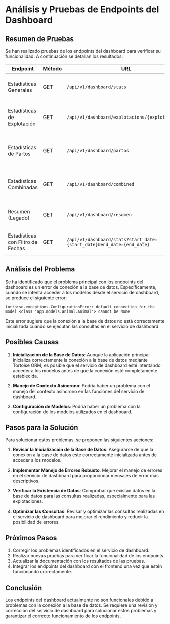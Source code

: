 # Análisis y Pruebas de Endpoints del Dashboard

## Resumen de Pruebas

Se han realizado pruebas de los endpoints del dashboard para verificar su funcionalidad. A continuación se detallan los resultados:

| Endpoint | Método | URL | Estado | Error |
|----------|--------|-----|--------|-------|
| Estadísticas Generales | GET | `/api/v1/dashboard/stats` | ❌ No funcional | Error 500: "Error obteniendo estadísticas" |
| Estadísticas de Explotación | GET | `/api/v1/dashboard/explotacions/{explotacio_id}` | ❌ No funcional | Error 404: "La explotación con ID 1 no existe" |
| Estadísticas de Partos | GET | `/api/v1/dashboard/partos` | ❌ No funcional | Error 500: "Error obteniendo estadísticas de partos" |
| Estadísticas Combinadas | GET | `/api/v1/dashboard/combined` | ❌ No funcional | Error 500: "Error obteniendo estadísticas combinadas" |
| Resumen (Legado) | GET | `/api/v1/dashboard/resumen` | ❌ No funcional | Error 500: "Error obteniendo estadísticas" |
| Estadísticas con Filtro de Fechas | GET | `/api/v1/dashboard/stats?start_date={start_date}&end_date={end_date}` | ❌ No funcional | Error 500: "Error obteniendo estadísticas" |

## Análisis del Problema

Se ha identificado que el problema principal con los endpoints del dashboard es un error de conexión a la base de datos. Específicamente, cuando se intenta acceder a los modelos desde el servicio de dashboard, se produce el siguiente error:

```
tortoise.exceptions.ConfigurationError: default_connection for the model <class 'app.models.animal.Animal'> cannot be None
```

Este error sugiere que la conexión a la base de datos no está correctamente inicializada cuando se ejecutan las consultas en el servicio de dashboard.

## Posibles Causas

1. **Inicialización de la Base de Datos**: Aunque la aplicación principal inicializa correctamente la conexión a la base de datos mediante Tortoise ORM, es posible que el servicio de dashboard esté intentando acceder a los modelos antes de que la conexión esté completamente establecida.

2. **Manejo de Contexto Asíncrono**: Podría haber un problema con el manejo del contexto asíncrono en las funciones del servicio de dashboard.

3. **Configuración de Modelos**: Podría haber un problema con la configuración de los modelos utilizados en el dashboard.

## Pasos para la Solución

Para solucionar estos problemas, se proponen las siguientes acciones:

1. **Revisar la Inicialización de la Base de Datos**: Asegurarse de que la conexión a la base de datos esté correctamente inicializada antes de acceder a los modelos.

2. **Implementar Manejo de Errores Robusto**: Mejorar el manejo de errores en el servicio de dashboard para proporcionar mensajes de error más descriptivos.

3. **Verificar la Existencia de Datos**: Comprobar que existan datos en la base de datos para las consultas realizadas, especialmente para las explotaciones.

4. **Optimizar las Consultas**: Revisar y optimizar las consultas realizadas en el servicio de dashboard para mejorar el rendimiento y reducir la posibilidad de errores.

## Próximos Pasos

1. Corregir los problemas identificados en el servicio de dashboard.
2. Realizar nuevas pruebas para verificar la funcionalidad de los endpoints.
3. Actualizar la documentación con los resultados de las pruebas.
4. Integrar los endpoints del dashboard con el frontend una vez que estén funcionando correctamente.

## Conclusión

Los endpoints del dashboard actualmente no son funcionales debido a problemas con la conexión a la base de datos. Se requiere una revisión y corrección del servicio de dashboard para solucionar estos problemas y garantizar el correcto funcionamiento de los endpoints.
